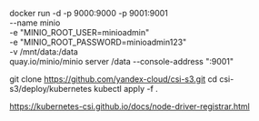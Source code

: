 docker run -d -p 9000:9000 -p 9001:9001 \
    --name minio \
    -e "MINIO_ROOT_USER=minioadmin" \
    -e "MINIO_ROOT_PASSWORD=minioadmin123" \
    -v /mnt/data:/data \
    quay.io/minio/minio server /data --console-address ":9001"

git clone https://github.com/yandex-cloud/csi-s3.git
cd csi-s3/deploy/kubernetes
kubectl apply -f .

https://kubernetes-csi.github.io/docs/node-driver-registrar.html